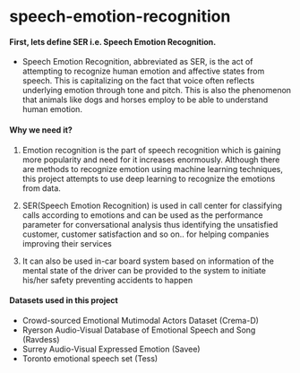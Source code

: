 # speech-emotion-recognition

#### First, lets define SER i.e. Speech Emotion Recognition.
* Speech Emotion Recognition, abbreviated as SER, is the act of attempting to recognize human emotion and affective states from speech. This is capitalizing on the fact that voice often reflects underlying emotion through tone and pitch. This is also the phenomenon that animals like dogs and horses employ to be able to understand human emotion.

#### Why we need it?

1. Emotion recognition is the part of speech recognition which is gaining more popularity and need for it increases enormously. Although there are methods to recognize emotion using machine learning techniques, this project attempts to use deep learning to recognize the emotions from data.

2. SER(Speech Emotion Recognition) is used in call center for classifying calls according to emotions and can be used as the performance parameter for conversational analysis thus identifying the unsatisfied customer, customer satisfaction and so on.. for helping companies improving their services

3. It can also be used in-car board system based on information of the mental state of the driver can be provided to the system to initiate his/her safety preventing accidents to happen

#### Datasets used in this project

* Crowd-sourced Emotional Mutimodal Actors Dataset (Crema-D)
* Ryerson Audio-Visual Database of Emotional Speech and Song (Ravdess)
* Surrey Audio-Visual Expressed Emotion (Savee)
* Toronto emotional speech set (Tess)
